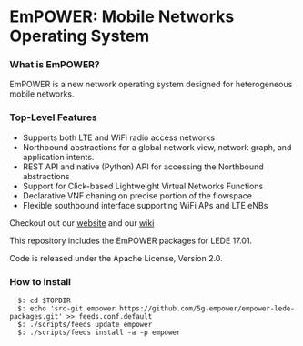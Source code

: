 EmPOWER: Mobile Networks Operating System
=========================================

### What is EmPOWER?
EmPOWER is a new network operating system designed for heterogeneous mobile networks.

### Top-Level Features
* Supports both LTE and WiFi radio access networks
* Northbound abstractions for a global network view, network graph, and
  application intents.
* REST API and native (Python) API for accessing the Northbound abstractions
* Support for Click-based Lightweight Virtual Networks Functions
* Declarative VNF chaning on precise portion of the flowspace
* Flexible southbound interface supporting WiFi APs and LTE eNBs

Checkout out our [website](http://5g-empower.io/) and our [wiki](https://github.com/5g-empower/5g-empower.github.io/wiki)

This repository includes the EmPOWER packages for LEDE 17.01.

Code is released under the Apache License, Version 2.0.

### How to install

```
  $: cd $TOPDIR
  $: echo 'src-git empower https://github.com/5g-empower/empower-lede-packages.git' >> feeds.conf.default
  $: ./scripts/feeds update empower
  $: ./scripts/feeds install -a -p empower
```
